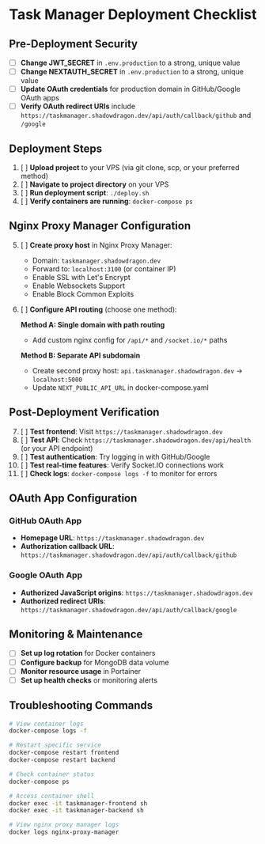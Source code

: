 # Task Manager Deployment Checklist

## Pre-Deployment Security

- [ ] **Change JWT_SECRET** in `.env.production` to a strong, unique value
- [ ] **Change NEXTAUTH_SECRET** in `.env.production` to a strong, unique value
- [ ] **Update OAuth credentials** for production domain in GitHub/Google OAuth apps
- [ ] **Verify OAuth redirect URIs** include `https://taskmanager.shadowdragon.dev/api/auth/callback/github` and `/google`

## Deployment Steps

1. [ ] **Upload project** to your VPS (via git clone, scp, or your preferred method)
2. [ ] **Navigate to project directory** on your VPS
3. [ ] **Run deployment script**: `./deploy.sh`
4. [ ] **Verify containers are running**: `docker-compose ps`

## Nginx Proxy Manager Configuration

5. [ ] **Create proxy host** in Nginx Proxy Manager:
   - Domain: `taskmanager.shadowdragon.dev`
   - Forward to: `localhost:3100` (or container IP)
   - Enable SSL with Let's Encrypt
   - Enable Websockets Support
   - Enable Block Common Exploits

6. [ ] **Configure API routing** (choose one method):
   
   **Method A: Single domain with path routing**
   - Add custom nginx config for `/api/*` and `/socket.io/*` paths
   
   **Method B: Separate API subdomain**
   - Create second proxy host: `api.taskmanager.shadowdragon.dev` → `localhost:5000`
   - Update `NEXT_PUBLIC_API_URL` in docker-compose.yaml

## Post-Deployment Verification

7. [ ] **Test frontend**: Visit `https://taskmanager.shadowdragon.dev`
8. [ ] **Test API**: Check `https://taskmanager.shadowdragon.dev/api/health` (or your API endpoint)
9. [ ] **Test authentication**: Try logging in with GitHub/Google
10. [ ] **Test real-time features**: Verify Socket.IO connections work
11. [ ] **Check logs**: `docker-compose logs -f` to monitor for errors

## OAuth App Configuration

### GitHub OAuth App
- **Homepage URL**: `https://taskmanager.shadowdragon.dev`
- **Authorization callback URL**: `https://taskmanager.shadowdragon.dev/api/auth/callback/github`

### Google OAuth App
- **Authorized JavaScript origins**: `https://taskmanager.shadowdragon.dev`
- **Authorized redirect URIs**: `https://taskmanager.shadowdragon.dev/api/auth/callback/google`

## Monitoring & Maintenance

- [ ] **Set up log rotation** for Docker containers
- [ ] **Configure backup** for MongoDB data volume
- [ ] **Monitor resource usage** in Portainer
- [ ] **Set up health checks** or monitoring alerts

## Troubleshooting Commands

```bash
# View container logs
docker-compose logs -f

# Restart specific service
docker-compose restart frontend
docker-compose restart backend

# Check container status
docker-compose ps

# Access container shell
docker exec -it taskmanager-frontend sh
docker exec -it taskmanager-backend sh

# View nginx proxy manager logs
docker logs nginx-proxy-manager
```